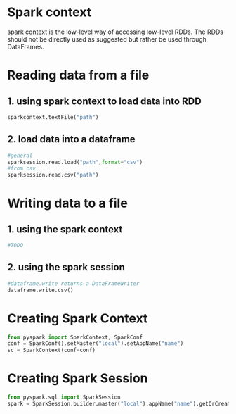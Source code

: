 # Spark context
spark context is the low-level way of accessing low-level RDDs. The RDDs should not be directly used as suggested but rather be used through DataFrames.

# Reading data from a file

## 1. using spark context to load data into RDD
```python
sparkcontext.textFile("path")
```

## 2. load data into a dataframe
```python
#general
sparksession.read.load("path",format="csv")
#from csv
sparksession.read.csv("path")
```

# Writing data to a file
## 1. using the spark context
```python
#TODO
```
## 2. using the spark session
```python
#dataframe.write returns a DataFrameWriter
dataframe.write.csv()
```

# Creating Spark Context
```python
from pyspark import SparkContext, SparkConf
conf = SparkConf().setMaster("local").setAppName("name")
sc = SparkContext(conf=conf)
```

# Creating Spark Session
```python
from pyspark.sql import SparkSession
spark = SparkSession.builder.master("local").appName("name").getOrCreate()
```
